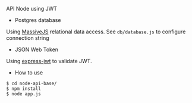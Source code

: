 API Node using JWT

* Postgres database

Using [MassiveJS](https://github.com/robconery/massive-js) relational data access. See <code>db/database.js</code> to configure connection string

* JSON Web Token

Using [express-jwt](https://github.com/auth0/express-jwt) to validate JWT.

* How to use
 
```
$ cd node-api-base/
$ npm install
$ node app.js
```
